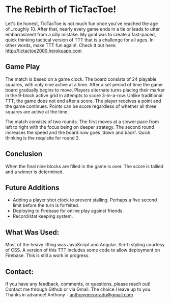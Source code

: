 # The Rebirth of TicTacToe!

Let's be honest, TicTacToe is not much fun once you've reached the age of...roughly 10. After that, nearly every game ends in a tie or leads to utter embarrasment from a silly mistake. My goal was to create a fast-paced, quick thinking tactical version of TTT that is a challenge for all ages. In other words, make TTT fun again!. Check it out here: http://tictactoe2000.herokuapp.com

## Game Play

The match is based on a game clock. The board consists of 24 playable squares, with only nine active at a time. After a set period of time the game board gradually begins to move. Players alternate turns placing their marker in the 9-block active grid in attempts to score 3-in-a-row. Unlike traditional TTT, the game does not end after a score. The player receives a point and the game continues. Points can be score regardless of whether all three squares are active at the time. 

The match consists of two rounds. The first moves at a slower pace from left to right with the focus being on deeper strategy. The second round increases the speed and the board now goes 'down and back'. Quick thinking is the requisite for round 2. 

## Conclusion

When the final nine blocks are filled in the game is over. The score is tallied and a winner is determined. 

## Future Additions

  * Adding a player shot clock to prevent stalling. Perhaps a five second limit before the turn is forfeited.
  * Deploying to Firebase for online play against friends. 
  * Record/stat keeping system.

## What Was Used:

Most of the heavy lifting was JavaScript and Angular. Sci-fi styling courtesy of CSS. A version of this TTT includes some code to allow deployment on Firebase. This is still a work in progress.

## Contact:
If you have any feedback, comments, or questions, please reach out! Contact me through Github or via Gmail. The choice I leave up to you. Thanks in advance! 
Anthony - anthonymcorrado@gmail.com
